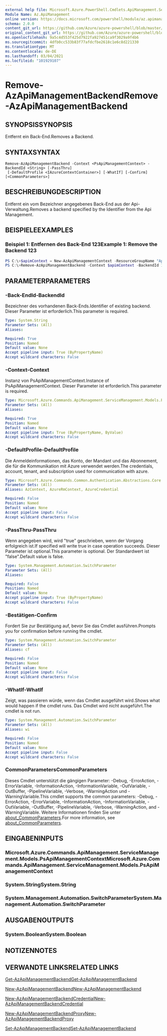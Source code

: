 ```yaml
---
external help file: Microsoft.Azure.PowerShell.Cmdlets.ApiManagement.ServiceManagement.dll-Help.xml
Module Name: Az.ApiManagement
online version: https://docs.microsoft.com/powershell/module/az.apimanagement/remove-azapimanagementbackend
schema: 2.0.0
content_git_url: https://github.com/Azure/azure-powershell/blob/master/src/ApiManagement/ApiManagement/help/Remove-AzApiManagementBackend.md
original_content_git_url: https://github.com/Azure/azure-powershell/blob/master/src/ApiManagement/ApiManagement/help/Remove-AzApiManagementBackend.md
ms.openlocfilehash: 9a5c4d553f425d7922fa927451ca9f3029a9f4b6
ms.sourcegitcommit: 4dfb0cc533b83f77afdcfbe2618c1e6c8d221330
ms.translationtype: MT
ms.contentlocale: de-DE
ms.lasthandoff: 03/04/2021
ms.locfileid: "101929107"
---
```

# <span data-ttu-id="d4649-101">Remove-AzApiManagementBackend</span><span class="sxs-lookup"><span data-stu-id="d4649-101">Remove-AzApiManagementBackend</span></span>

## <span data-ttu-id="d4649-102">SYNOPSIS</span><span class="sxs-lookup"><span data-stu-id="d4649-102">SYNOPSIS</span></span>
<span data-ttu-id="d4649-103">Entfernt ein Back-End.</span><span class="sxs-lookup"><span data-stu-id="d4649-103">Removes a Backend.</span></span>

## <span data-ttu-id="d4649-104">SYNTAX</span><span class="sxs-lookup"><span data-stu-id="d4649-104">SYNTAX</span></span>

```
Remove-AzApiManagementBackend -Context <PsApiManagementContext> -BackendId <String> [-PassThru]
 [-DefaultProfile <IAzureContextContainer>] [-WhatIf] [-Confirm] [<CommonParameters>]
```

## <span data-ttu-id="d4649-105">BESCHREIBUNG</span><span class="sxs-lookup"><span data-stu-id="d4649-105">DESCRIPTION</span></span>
<span data-ttu-id="d4649-106">Entfernt ein vom Bezeichner angegebenes Back-End aus der Api-Verwaltung.</span><span class="sxs-lookup"><span data-stu-id="d4649-106">Removes a backend specified by the Identifier from the Api Management.</span></span>

## <span data-ttu-id="d4649-107">BEISPIELE</span><span class="sxs-lookup"><span data-stu-id="d4649-107">EXAMPLES</span></span>

### <span data-ttu-id="d4649-108">Beispiel 1: Entfernen des Back-End 123</span><span class="sxs-lookup"><span data-stu-id="d4649-108">Example 1: Remove the Backend 123</span></span>
```powershell
PS C:\>$apimContext = New-AzApiManagementContext -ResourceGroupName "Api-Default-WestUS" -ServiceName "contoso"
PS C:\>Remove-AzApiManagementBackend -Context $apimContext -BackendId 123 -PassThru
```

## <span data-ttu-id="d4649-109">PARAMETER</span><span class="sxs-lookup"><span data-stu-id="d4649-109">PARAMETERS</span></span>

### <span data-ttu-id="d4649-110">-Back-EndId</span><span class="sxs-lookup"><span data-stu-id="d4649-110">-BackendId</span></span>
<span data-ttu-id="d4649-111">Bezeichner des vorhandenen Back-Ends.</span><span class="sxs-lookup"><span data-stu-id="d4649-111">Identifier of existing backend.</span></span>
<span data-ttu-id="d4649-112">Dieser Parameter ist erforderlich.</span><span class="sxs-lookup"><span data-stu-id="d4649-112">This parameter is required.</span></span>

```yaml
Type: System.String
Parameter Sets: (All)
Aliases:

Required: True
Position: Named
Default value: None
Accept pipeline input: True (ByPropertyName)
Accept wildcard characters: False
```

### <span data-ttu-id="d4649-113">-Context</span><span class="sxs-lookup"><span data-stu-id="d4649-113">-Context</span></span>
<span data-ttu-id="d4649-114">Instanz von PsApiManagementContext.</span><span class="sxs-lookup"><span data-stu-id="d4649-114">Instance of PsApiManagementContext.</span></span>
<span data-ttu-id="d4649-115">Dieser Parameter ist erforderlich.</span><span class="sxs-lookup"><span data-stu-id="d4649-115">This parameter is required.</span></span>

```yaml
Type: Microsoft.Azure.Commands.ApiManagement.ServiceManagement.Models.PsApiManagementContext
Parameter Sets: (All)
Aliases:

Required: True
Position: Named
Default value: None
Accept pipeline input: True (ByPropertyName, ByValue)
Accept wildcard characters: False
```

### <span data-ttu-id="d4649-116">-DefaultProfile</span><span class="sxs-lookup"><span data-stu-id="d4649-116">-DefaultProfile</span></span>
<span data-ttu-id="d4649-117">Die Anmeldeinformationen, das Konto, der Mandant und das Abonnement, die für die Kommunikation mit Azure verwendet werden.</span><span class="sxs-lookup"><span data-stu-id="d4649-117">The credentials, account, tenant, and subscription used for communication with azure.</span></span>

```yaml
Type: Microsoft.Azure.Commands.Common.Authentication.Abstractions.Core.IAzureContextContainer
Parameter Sets: (All)
Aliases: AzContext, AzureRmContext, AzureCredential

Required: False
Position: Named
Default value: None
Accept pipeline input: False
Accept wildcard characters: False
```

### <span data-ttu-id="d4649-118">-PassThru</span><span class="sxs-lookup"><span data-stu-id="d4649-118">-PassThru</span></span>
<span data-ttu-id="d4649-119">Wenn angegeben wird, wird "true" geschrieben, wenn der Vorgang erfolgreich ist.</span><span class="sxs-lookup"><span data-stu-id="d4649-119">If specified will write true in case operation succeeds.</span></span>
<span data-ttu-id="d4649-120">Dieser Parameter ist optional.</span><span class="sxs-lookup"><span data-stu-id="d4649-120">This parameter is optional.</span></span>
<span data-ttu-id="d4649-121">Der Standardwert ist "false".</span><span class="sxs-lookup"><span data-stu-id="d4649-121">Default value is false.</span></span>

```yaml
Type: System.Management.Automation.SwitchParameter
Parameter Sets: (All)
Aliases:

Required: False
Position: Named
Default value: None
Accept pipeline input: True (ByPropertyName)
Accept wildcard characters: False
```

### <span data-ttu-id="d4649-122">-Bestätigen</span><span class="sxs-lookup"><span data-stu-id="d4649-122">-Confirm</span></span>
<span data-ttu-id="d4649-123">Fordert Sie zur Bestätigung auf, bevor Sie das Cmdlet ausführen.</span><span class="sxs-lookup"><span data-stu-id="d4649-123">Prompts you for confirmation before running the cmdlet.</span></span>

```yaml
Type: System.Management.Automation.SwitchParameter
Parameter Sets: (All)
Aliases: cf

Required: False
Position: Named
Default value: None
Accept pipeline input: False
Accept wildcard characters: False
```

### <span data-ttu-id="d4649-124">-WhatIf</span><span class="sxs-lookup"><span data-stu-id="d4649-124">-WhatIf</span></span>
<span data-ttu-id="d4649-125">Zeigt, was passieren würde, wenn das Cmdlet ausgeführt wird.</span><span class="sxs-lookup"><span data-stu-id="d4649-125">Shows what would happen if the cmdlet runs.</span></span> <span data-ttu-id="d4649-126">Das Cmdlet wird nicht ausgeführt.</span><span class="sxs-lookup"><span data-stu-id="d4649-126">The cmdlet is not run.</span></span>

```yaml
Type: System.Management.Automation.SwitchParameter
Parameter Sets: (All)
Aliases: wi

Required: False
Position: Named
Default value: None
Accept pipeline input: False
Accept wildcard characters: False
```

### <span data-ttu-id="d4649-127">CommonParameters</span><span class="sxs-lookup"><span data-stu-id="d4649-127">CommonParameters</span></span>
<span data-ttu-id="d4649-128">Dieses Cmdlet unterstützt die gängigen Parameter: -Debug, -ErrorAction, -ErrorVariable, -InformationAction, -InformationVariable, -OutVariable, -OutBuffer, -PipelineVariable, -Verbose, -WarningAction und -WarningVariable.</span><span class="sxs-lookup"><span data-stu-id="d4649-128">This cmdlet supports the common parameters: -Debug, -ErrorAction, -ErrorVariable, -InformationAction, -InformationVariable, -OutVariable, -OutBuffer, -PipelineVariable, -Verbose, -WarningAction, and -WarningVariable.</span></span> <span data-ttu-id="d4649-129">Weitere Informationen finden Sie unter [about_CommonParameters](http://go.microsoft.com/fwlink/?LinkID=113216).</span><span class="sxs-lookup"><span data-stu-id="d4649-129">For more information, see [about_CommonParameters](http://go.microsoft.com/fwlink/?LinkID=113216).</span></span>

## <span data-ttu-id="d4649-130">EINGABEN</span><span class="sxs-lookup"><span data-stu-id="d4649-130">INPUTS</span></span>

### <span data-ttu-id="d4649-131">Microsoft.Azure.Commands.ApiManagement.ServiceManagement.Models.PsApiManagementContext</span><span class="sxs-lookup"><span data-stu-id="d4649-131">Microsoft.Azure.Commands.ApiManagement.ServiceManagement.Models.PsApiManagementContext</span></span>

### <span data-ttu-id="d4649-132">System.String</span><span class="sxs-lookup"><span data-stu-id="d4649-132">System.String</span></span>

### <span data-ttu-id="d4649-133">System.Management.Automation.SwitchParameter</span><span class="sxs-lookup"><span data-stu-id="d4649-133">System.Management.Automation.SwitchParameter</span></span>

## <span data-ttu-id="d4649-134">AUSGABEN</span><span class="sxs-lookup"><span data-stu-id="d4649-134">OUTPUTS</span></span>

### <span data-ttu-id="d4649-135">System.Boolean</span><span class="sxs-lookup"><span data-stu-id="d4649-135">System.Boolean</span></span>

## <span data-ttu-id="d4649-136">NOTIZEN</span><span class="sxs-lookup"><span data-stu-id="d4649-136">NOTES</span></span>

## <span data-ttu-id="d4649-137">VERWANDTE LINKS</span><span class="sxs-lookup"><span data-stu-id="d4649-137">RELATED LINKS</span></span>

[<span data-ttu-id="d4649-138">Get-AzApiManagementBackend</span><span class="sxs-lookup"><span data-stu-id="d4649-138">Get-AzApiManagementBackend</span></span>](./Get-AzApiManagementBackend.md)

[<span data-ttu-id="d4649-139">New-AzApiManagementBackend</span><span class="sxs-lookup"><span data-stu-id="d4649-139">New-AzApiManagementBackend</span></span>](./New-AzApiManagementBackend.md)

[<span data-ttu-id="d4649-140">New-AzApiManagementBackendCredential</span><span class="sxs-lookup"><span data-stu-id="d4649-140">New-AzApiManagementBackendCredential</span></span>](./New-AzApiManagementBackendCredential.md)

[<span data-ttu-id="d4649-141">New-AzApiManagementBackendProxy</span><span class="sxs-lookup"><span data-stu-id="d4649-141">New-AzApiManagementBackendProxy</span></span>](./New-AzApiManagementBackendProxy.md)

[<span data-ttu-id="d4649-142">Set-AzApiManagementBackend</span><span class="sxs-lookup"><span data-stu-id="d4649-142">Set-AzApiManagementBackend</span></span>](./Set-AzApiManagementBackend.md)

